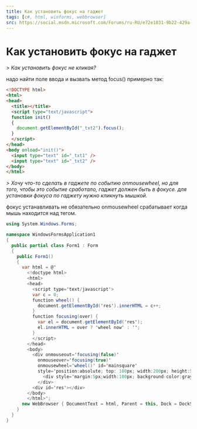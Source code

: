 ```yaml
---
title: Как установить фокус на гаджет
tags: [c#, html, winforms, webbrowser]
src: https://social.msdn.microsoft.com/Forums/ru-RU/e72e1031-9b22-429a-aa18-c8953b381e9c/-?forum=aspnetru 
---
```

# Как установить фокус на гаджет
*> Как установить фокус не кликая?*

надо найти поле ввода и вызвать метод focus()
примерно так:
```html
<!DOCTYPE html>
<html>
<head>
  <title></title>
  <script type="text/javascript">
  function init()
  {
    document.getElementById("_txt2").focus();
  }
  </script>
</head>
<body onload="init()">
  <input type="text" id="_txt1" />
  <input type="text" id="_txt2" />
</body>
</html>
```
*> Хочу что-то сделать в гаджете по событию onmousewheel, но для того, чтобы это событие сработало, гаджет должен быть в фокусе. для установки фокуса по гаджету нужно кликнуть мышкой.*

фокус устанавливать не обязательно
onmousewheel срабатывает когда мышь находится над тегом.
```c#
using System.Windows.Forms;

namespace WindowsFormsApplication1
{
  public partial class Form1 : Form
  {
    public Form1()
    {
      var html = @"
        <!doctype html>
        <html>
        <head>
          <script type='text/javascript'>
          var c = 0;
          function wheel() {
            document.getElementById('res').innerHTML = c++;
          }
          function focusing(over) {
            var el = document.getElementById('res');
            el.innerHTML = over ? 'wheel now' : '';
          }
          </script>
        </head>
        <body>
          <div onmouseout='focusing(false)' 
            onmouseover='focusing(true)' 
            onmousewheel='wheel()' id='mainsquare' 
            style='position:absolute; top: 100px; width:200px; height:50px; background-color:silver;'>
              <div style='margin:5px;width:100px; background-color:gray;height:30px;'></div>
            </div>
          <div id='res'></div>
        </body>
        </html>";
      new WebBrowser { DocumentText = html, Parent = this, Dock = DockStyle.Fill };
    }
  }
}
```

